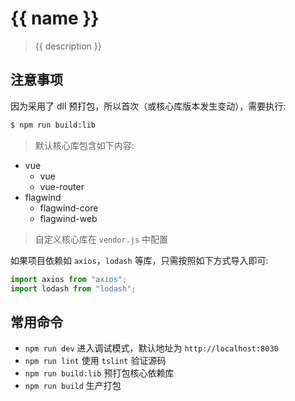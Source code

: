 # {{ name }}

> {{ description }}

## 注意事项

因为采用了 dll 预打包，所以首次（或核心库版本发生变动），需要执行:

``` bash
$ npm run build:lib
```

> 默认核心库包含如下内容:

- vue
    - vue
    - vue-router
- flagwind
    - flagwind-core
    - flagwind-web

> 自定义核心库在 `vendor.js` 中配置

如果项目依赖如 `axios`，`lodash` 等库，只需按照如下方式导入即可:

``` js
import axios from "axios";
import lodash from "lodash";
```

## 常用命令

- `npm run dev` 进入调试模式，默认地址为 `http://localhost:8030`
- `npm run lint` 使用 `tslint` 验证源码
- `npm run build:lib` 预打包核心依赖库
- `npm run build` 生产打包